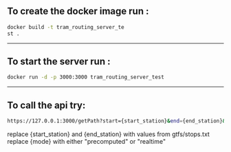 ## To create the docker image run :

```bash
docker build -t tram_routing_server_te
st .
```

---

## To start the server run :

```bash
docker run -d -p 3000:3000 tram_routing_server_test
```

---

## To call the api try:

```bash
https://127.0.0.1:3000/getPath?start={start_station}&end={end_station}&mode={mode}
```

replace {start_station} and {end_station} with values from gtfs/stops.txt
replace {mode} with either "precomputed" or "realtime"
